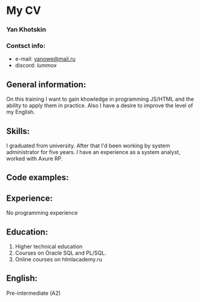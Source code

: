 # My CV 
### Yan Khotskin
### Contsct info:
* e-mail: [yanowe@mail.ru](mailto:yanowe@mail.ru)
* discord: *lummox*
## General information:
On this training I want to gain khowledge in programming JS/HTML and the ability to apply them in practice. Also I have a desire to improve the level of my English.
## Skills:
I graduated from university. After that I'd been working by system administrator for five years. I have an experience as a system analyst, worked with Axure RP.
## Code examples:
## Experience:
No programming experience
## Education:
1. Higher technical education
1. Courses on Oracle SQL and PL/SQL.
1. Online courses on htmlacademy.ru
## English:
Pre-intermediate (A2)